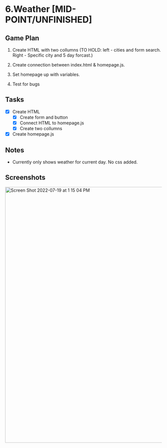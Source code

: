 # 6.Weather [MID-POINT/UNFINISHED]

## Game Plan

1. Create HTML with two collumns (TO HOLD: left - cities and form search. Right - Specific city and 5 day forcast.)

2. Create connection between index.html & homepage.js.

3. Set homepage up with variables.  

4. Test for bugs  

## Tasks 
- [x] Create HTML 
    - [x] Create form and button 
    - [x] Connect HTML to homepage.js 
    - [x] Create two collumns 

- [x] Create homepage.js 

## Notes

- Currently only shows weather for current day. No css added. 


## Screenshots 

<img width="824" alt="Screen Shot 2022-07-19 at 1 15 04 PM" src="https://user-images.githubusercontent.com/101064266/179810413-19d724e6-75ee-4c66-b367-af8899ce60fd.png"> 

